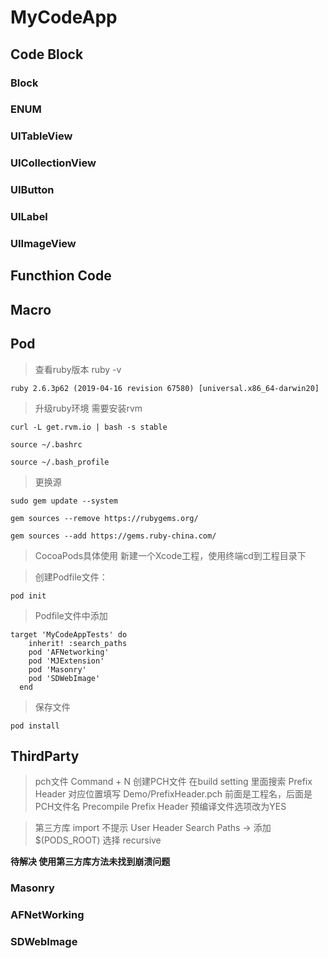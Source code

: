 # MyCodeApp
## Code Block

### Block

### ENUM

### UITableView

### UICollectionView

### UIButton

### UILabel

### UIImageView

## Functhion Code

## Macro 

## Pod
> 查看ruby版本 ruby -v

~~~
ruby 2.6.3p62 (2019-04-16 revision 67580) [universal.x86_64-darwin20]
~~~ 

> 升级ruby环境 需要安装rvm

~~~
curl -L get.rvm.io | bash -s stable 

source ~/.bashrc

source ~/.bash_profile
~~~

> 更换源
 
~~~
sudo gem update --system

gem sources --remove https://rubygems.org/

gem sources --add https://gems.ruby-china.com/
~~~



> CocoaPods具体使用
新建一个Xcode工程，使用终端cd到工程目录下

> 创建Podfile文件：

~~~
pod init
~~~

> Podfile文件中添加

~~~
target 'MyCodeAppTests' do
    inherit! :search_paths
    pod 'AFNetworking'
    pod 'MJExtension'
    pod 'Masonry'
    pod 'SDWebImage'
  end
~~~

> 保存文件

~~~
pod install
~~~


## ThirdParty
> pch文件
Command + N  创建PCH文件
在build setting 里面搜索   Prefix Header
对应位置填写 Demo/PrefixHeader.pch   前面是工程名，后面是PCH文件名
Precompile Prefix Header 预编译文件选项改为YES

> 第三方库 import 不提示
User Header Search Paths -> 添加 $(PODS_ROOT) 选择 recursive

**待解决 使用第三方库方法未找到崩溃问题**
### Masonry
### AFNetWorking
### SDWebImage

